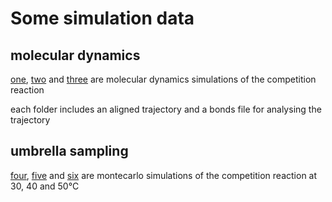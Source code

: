 # Some simulation data
## molecular dynamics
[one](), [two]() and [three]() are molecular dynamics simulations of the competition reaction

each folder includes an aligned trajectory and a bonds file for analysing the trajectory

## umbrella sampling

[four](), [five]() and [six]() are montecarlo simulations of the competition reaction at 30, 40 and 50°C


